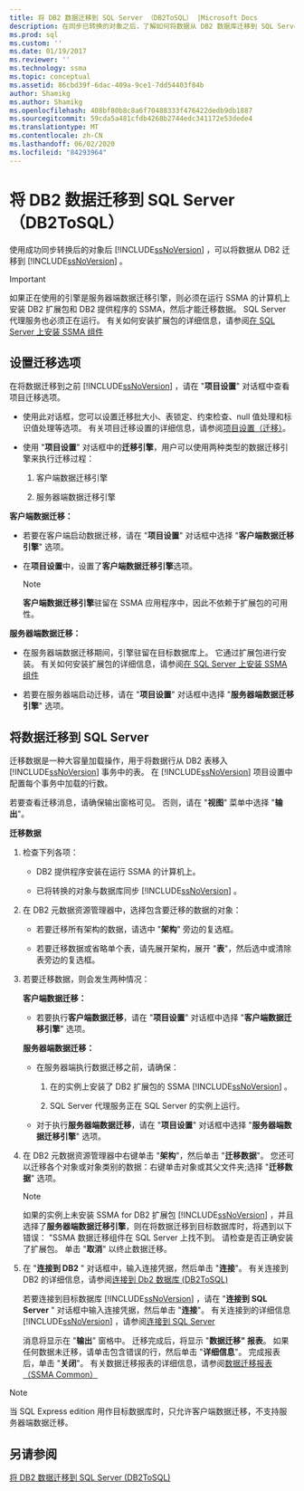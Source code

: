 ```yaml
---
title: 将 DB2 数据迁移到 SQL Server （DB2ToSQL） |Microsoft Docs
description: 在同步已转换的对象之后，了解如何将数据从 DB2 数据库迁移到 SQL Server 或 Azure SQL 数据库。
ms.prod: sql
ms.custom: ''
ms.date: 01/19/2017
ms.reviewer: ''
ms.technology: ssma
ms.topic: conceptual
ms.assetid: 86cbd39f-6dac-409a-9ce1-7dd54403f84b
author: Shamikg
ms.author: Shamikg
ms.openlocfilehash: 408bf80b8c8a6f70488333f476422dedb9db1887
ms.sourcegitcommit: 59cda5a481cfdb4268b2744edc341172e53dede4
ms.translationtype: MT
ms.contentlocale: zh-CN
ms.lasthandoff: 06/02/2020
ms.locfileid: "84293964"
---
```

# <a name="migrating-db2-data-into-sql-server-db2tosql"></a>将 DB2 数据迁移到 SQL Server （DB2ToSQL）
使用成功同步转换后的对象后 [!INCLUDE[ssNoVersion](../../includes/ssnoversion-md.md)] ，可以将数据从 DB2 迁移到 [!INCLUDE[ssNoVersion](../../includes/ssnoversion-md.md)] 。  
  
> [!IMPORTANT]  
> 如果正在使用的引擎是服务器端数据迁移引擎，则必须在运行 SSMA 的计算机上安装 DB2 扩展包和 DB2 提供程序的 SSMA，然后才能迁移数据。 SQL Server 代理服务也必须正在运行。 有关如何安装扩展包的详细信息，请参阅[在 SQL Server 上安装 SSMA 组件](https://msdn.microsoft.com/cf2b724b-4ca7-470a-8dd7-fa95b1e060a4)  
  
## <a name="setting-migration-options"></a>设置迁移选项  
在将数据迁移到之前 [!INCLUDE[ssNoVersion](../../includes/ssnoversion-md.md)] ，请在 "**项目设置**" 对话框中查看项目迁移选项。  
  
-   使用此对话框，您可以设置迁移批大小、表锁定、约束检查、null 值处理和标识值处理等选项。 有关项目迁移设置的详细信息，请参阅[项目设置（迁移）](https://msdn.microsoft.com/48aaa8e6-a9cb-487d-9ba5-fc3f1c4786ae)。  
  
-   使用 "**项目设置**" 对话框中的**迁移引擎**，用户可以使用两种类型的数据迁移引擎来执行迁移过程：  
  
    1.  客户端数据迁移引擎  
  
    2.  服务器端数据迁移引擎  
  
**客户端数据迁移：**  
  
-   若要在客户端启动数据迁移，请在 "**项目设置**" 对话框中选择 "**客户端数据迁移引擎**" 选项。  
  
-   在**项目设置**中，设置了**客户端数据迁移引擎**选项。  
  
    > [!NOTE]  
    > **客户端数据迁移引擎**驻留在 SSMA 应用程序中，因此不依赖于扩展包的可用性。  
  
**服务器端数据迁移：**  
  
-   在服务器端数据迁移期间，引擎驻留在目标数据库上。 它通过扩展包进行安装。 有关如何安装扩展包的详细信息，请参阅[在 SQL Server 上安装 SSMA 组件](https://msdn.microsoft.com/cf2b724b-4ca7-470a-8dd7-fa95b1e060a4)  
  
-   若要在服务器端启动迁移，请在 "**项目设置**" 对话框中选择 "**服务器端数据迁移引擎**" 选项。  
  
## <a name="migrating-data-to-sql-server"></a>将数据迁移到 SQL Server  
迁移数据是一种大容量加载操作，用于将数据行从 DB2 表移入 [!INCLUDE[ssNoVersion](../../includes/ssnoversion-md.md)] 事务中的表。 在 [!INCLUDE[ssNoVersion](../../includes/ssnoversion-md.md)] 项目设置中配置每个事务中加载的行数。  
  
若要查看迁移消息，请确保输出窗格可见。 否则，请在 "**视图**" 菜单中选择 "**输出**"。  
  
**迁移数据**  
  
1.  检查下列各项：  
  
    -   DB2 提供程序安装在运行 SSMA 的计算机上。  
  
    -   已将转换的对象与数据库同步 [!INCLUDE[ssNoVersion](../../includes/ssnoversion-md.md)] 。  
  
2.  在 DB2 元数据资源管理器中，选择包含要迁移的数据的对象：  
  
    -   若要迁移所有架构的数据，请选中 "**架构**" 旁边的复选框。  
  
    -   若要迁移数据或省略单个表，请先展开架构，展开 "**表**"，然后选中或清除表旁边的复选框。  
  
3.  若要迁移数据，则会发生两种情况：  
  
    **客户端数据迁移：**  
  
    -   若要执行**客户端数据迁移**，请在 "**项目设置**" 对话框中选择 "**客户端数据迁移引擎**" 选项。  
  
    **服务器端数据迁移：**  
  
    -   在服务器端执行数据迁移之前，请确保：  
  
        1.  在的实例上安装了 DB2 扩展包的 SSMA [!INCLUDE[ssNoVersion](../../includes/ssnoversion-md.md)] 。  
  
        2.  SQL Server 代理服务正在 SQL Server 的实例上运行。  
  
    -   对于执行**服务器端数据迁移**，请在 "**项目设置**" 对话框中选择 "**服务器端数据迁移引擎**" 选项。  
  
4.  在 DB2 元数据资源管理器中右键单击 "**架构**"，然后单击 "**迁移数据**"。 您还可以迁移各个对象或对象类别的数据：右键单击对象或其父文件夹;选择 "**迁移数据**" 选项。  
  
    > [!NOTE]  
    > 如果的实例上未安装 SSMA for DB2 扩展包 [!INCLUDE[ssNoVersion](../../includes/ssnoversion-md.md)] ，并且选择了**服务器端数据迁移引擎**，则在将数据迁移到目标数据库时，将遇到以下错误： "SSMA 数据迁移组件在 SQL Server 上找不到。 请检查是否正确安装了扩展包。 单击 "**取消**" 以终止数据迁移。  
  
5.  在 "**连接到 DB2** " 对话框中，输入连接凭据，然后单击 "**连接**"。 有关连接到 DB2 的详细信息，请参阅[连接到 Db2 数据库 &#40;DB2ToSQL&#41;](../../ssma/db2/connecting-to-db2-database-db2tosql.md)  
  
    若要连接到目标数据库 [!INCLUDE[ssNoVersion](../../includes/ssnoversion-md.md)] ，请在 "**连接到 SQL Server** " 对话框中输入连接凭据，然后单击 "**连接**"。 有关连接到的详细信息 [!INCLUDE[ssNoVersion](../../includes/ssnoversion-md.md)] ，请参阅[连接到 SQL Server](https://msdn.microsoft.com/b59803cb-3cc6-41cc-8553-faf90851410e)  
  
    消息将显示在 "**输出**" 窗格中。 迁移完成后，将显示 "**数据迁移" 报表**。 如果任何数据未迁移，请单击包含错误的行，然后单击 "**详细信息**"。 完成报表后，单击 "**关闭**"。 有关数据迁移报表的详细信息，请参阅[数据迁移报表（SSMA Common）](https://msdn.microsoft.com/bbfb9d88-5a98-4980-8d19-c5d78bd0d241)  
  
> [!NOTE]  
> 当 SQL Express edition 用作目标数据库时，只允许客户端数据迁移，不支持服务器端数据迁移。  
  
## <a name="see-also"></a>另请参阅  
[将 DB2 数据迁移到 SQL Server &#40;DB2ToSQL&#41;](../../ssma/db2/migrating-db2-data-into-sql-server-db2tosql.md)  
  
